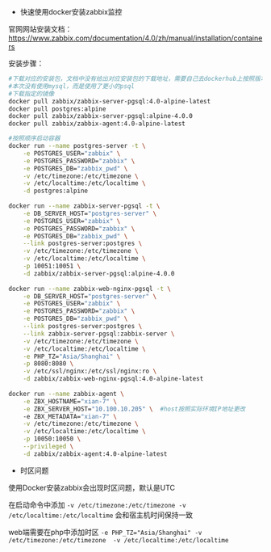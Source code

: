 * 快速使用docker安装zabbix监控

官网网站安装文档：https://www.zabbix.com/documentation/4.0/zh/manual/installation/containers

安装步骤：

~~~ bash
#下载对应的安装包，文档中没有给出对应安装包的下载地址，需要自己去dockerhub上按照版本去下载
#本次没有使用mysql，而是使用了更小的psql
#下载指定的镜像
docker pull zabbix/zabbix-server-pgsql:4.0-alpine-latest
docker pull postgres:alpine
docker pull zabbix/zabbix-server-pgsql:alpine-4.0.0
docker pull zabbix/zabbix-agent:4.0-alpine-latest

#按照顺序启动容器
docker run --name postgres-server -t \
    -e POSTGRES_USER="zabbix" \
    -e POSTGRES_PASSWORD="zabbix" \
    -e POSTGRES_DB="zabbix_pwd" \
    -v /etc/timezone:/etc/timezone \
    -v /etc/localtime:/etc/localtime \
    -d postgres:alpine
    
docker run --name zabbix-server-pgsql -t \
    -e DB_SERVER_HOST="postgres-server" \
    -e POSTGRES_USER="zabbix" \
    -e POSTGRES_PASSWORD="zabbix" \
    -e POSTGRES_DB="zabbix_pwd" \
    --link postgres-server:postgres \
    -v /etc/timezone:/etc/timezone \
    -v /etc/localtime:/etc/localtime \
    -p 10051:10051 \
    -d zabbix/zabbix-server-pgsql:alpine-4.0.0
    
docker run --name zabbix-web-nginx-pgsql -t \
    -e DB_SERVER_HOST="postgres-server" \
    -e POSTGRES_USER="zabbix" \
    -e POSTGRES_PASSWORD="zabbix" \
    -e POSTGRES_DB="zabbix_pwd" \
    --link postgres-server:postgres \
    --link zabbix-server-pgsql:zabbix-server \
    -v /etc/timezone:/etc/timezone \
    -v /etc/localtime:/etc/localtime \
    -e PHP_TZ="Asia/Shanghai" \
    -p 8080:8080 \
    -v /etc/ssl/nginx:/etc/ssl/nginx:ro \
    -d zabbix/zabbix-web-nginx-pgsql:4.0-alpine-latest
    
docker run --name zabbix-agent \
    -e ZBX_HOSTNAME="xian-7" \
    -e ZBX_SERVER_HOST="10.100.10.205" \  #host按照实际环境IP地址更改
    -e ZBX_METADATA="xian-7" \
    -v /etc/timezone:/etc/timezone \
    -v /etc/localtime:/etc/localtime \
    -p 10050:10050 \
    --privileged \
    -d zabbix/zabbix-agent:4.0-alpine-latest
~~~

* 时区问题

使用Docker安装zabbix会出现时区问题，默认是UTC

在启动命令中添加  `-v /etc/timezone:/etc/timezone -v /etc/localtime:/etc/localtime` 会和宿主机时间保持一致

web端需要在php中添加时区 `-e PHP_TZ="Asia/Shanghai" -v /etc/timezone:/etc/timezone  -v /etc/localtime:/etc/localtime` 


